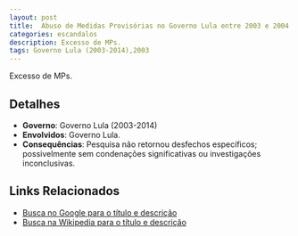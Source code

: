 ```yaml
---
layout: post
title:  Abuso de Medidas Provisórias no Governo Lula entre 2003 e 2004
categories: escandalos
description: Excesso de MPs.
tags: Governo Lula (2003-2014),2003
---
```


Excesso de MPs.

## Detalhes
- **Governo**: Governo Lula (2003-2014)
- **Envolvidos**: Governo Lula.
- **Consequências**: Pesquisa não retornou desfechos específicos; possivelmente sem condenações significativas ou investigações inconclusivas.

## Links Relacionados
- [Busca no Google para o título e descrição](https://www.google.com/search?q=Abuso%20de%20Medidas%20Provis%C3%B3rias%20no%20Governo%20Lula%20entre%202003%20e%202004%20Excesso%20de%20MPs.%20Governo%20Lula%20%282003-2014%29)
- [Busca na Wikipedia para o título e descrição](https://en.wikipedia.org/w/index.php?search=Abuso%20de%20Medidas%20Provis%C3%B3rias%20no%20Governo%20Lula%20entre%202003%20e%202004%20Excesso%20de%20MPs.%20Governo%20Lula%20%282003-2014%29)
